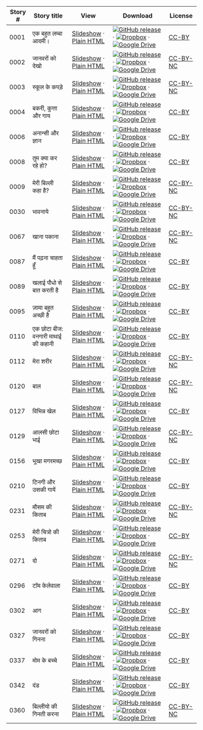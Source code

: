 Story # | Story title | View | Download | License
-------- | -----------  |:-------:| ---------------- | -------
0001 | एक बहुत लम्बा आदमी। | <a href="https://global-asp.github.io/stories/hi/0001_एक-बहुत-लम्बा-आदमी।_slides.html" target="_blank">Slideshow</a> · [Plain HTML](https://global-asp.github.io/stories/hi/0001_एक-बहुत-लम्बा-आदमी।.html) | [![GitHub release](https://cloud.githubusercontent.com/assets/9295750/9483128/0e089e5e-4b51-11e5-98ca-6da5cef156a7.png "GitHub release")]() · [![Dropbox](https://cloud.githubusercontent.com/assets/9295750/10150606/3f5ae2dc-65f5-11e5-8f63-841c51cc1cde.png "Dropbox")](https://www.dropbox.com/s/bnz8xajkn1v2hhh/hi.zip) · [![Google Drive](https://cloud.githubusercontent.com/assets/9295750/9473522/1d6fdde4-4b10-11e5-98f5-aa6c6b04a08e.png "Google Drive")](https://drive.google.com/open?id=0B59ZADK9EsbsTm9TTkFCSVpEUTA) | [CC-BY](https://creativecommons.org/licenses/by/3.0/)
0002 | जानवरों को देखो | <a href="https://global-asp.github.io/stories/hi/0002_जानवरों-को-देखो_slides.html" target="_blank">Slideshow</a> · [Plain HTML](https://global-asp.github.io/stories/hi/0002_जानवरों-को-देखो.html) | [![GitHub release](https://cloud.githubusercontent.com/assets/9295750/9483128/0e089e5e-4b51-11e5-98ca-6da5cef156a7.png "GitHub release")]() · [![Dropbox](https://cloud.githubusercontent.com/assets/9295750/10150606/3f5ae2dc-65f5-11e5-8f63-841c51cc1cde.png "Dropbox")](https://www.dropbox.com/s/bnz8xajkn1v2hhh/hi.zip) · [![Google Drive](https://cloud.githubusercontent.com/assets/9295750/9473522/1d6fdde4-4b10-11e5-98f5-aa6c6b04a08e.png "Google Drive")](https://drive.google.com/open?id=0B59ZADK9EsbsTm9TTkFCSVpEUTA) | [CC-BY-NC](http://creativecommons.org/licenses/by-nc/3.0/)
0003 | स्कूल के कपड़े | <a href="https://global-asp.github.io/stories/hi/0003_स्कूल-के-कपड़े_slides.html" target="_blank">Slideshow</a> · [Plain HTML](https://global-asp.github.io/stories/hi/0003_स्कूल-के-कपड़े.html) | [![GitHub release](https://cloud.githubusercontent.com/assets/9295750/9483128/0e089e5e-4b51-11e5-98ca-6da5cef156a7.png "GitHub release")]() · [![Dropbox](https://cloud.githubusercontent.com/assets/9295750/10150606/3f5ae2dc-65f5-11e5-8f63-841c51cc1cde.png "Dropbox")](https://www.dropbox.com/s/bnz8xajkn1v2hhh/hi.zip) · [![Google Drive](https://cloud.githubusercontent.com/assets/9295750/9473522/1d6fdde4-4b10-11e5-98f5-aa6c6b04a08e.png "Google Drive")](https://drive.google.com/open?id=0B59ZADK9EsbsTm9TTkFCSVpEUTA) | [CC-BY-NC](http://creativecommons.org/licenses/by-nc/3.0/)
0004 | बकरी, कुत्ता और गाय | <a href="https://global-asp.github.io/stories/hi/0004_बकरी-कुत्ता-और-गाय_slides.html" target="_blank">Slideshow</a> · [Plain HTML](https://global-asp.github.io/stories/hi/0004_बकरी-कुत्ता-और-गाय.html) | [![GitHub release](https://cloud.githubusercontent.com/assets/9295750/9483128/0e089e5e-4b51-11e5-98ca-6da5cef156a7.png "GitHub release")]() · [![Dropbox](https://cloud.githubusercontent.com/assets/9295750/10150606/3f5ae2dc-65f5-11e5-8f63-841c51cc1cde.png "Dropbox")](https://www.dropbox.com/s/bnz8xajkn1v2hhh/hi.zip) · [![Google Drive](https://cloud.githubusercontent.com/assets/9295750/9473522/1d6fdde4-4b10-11e5-98f5-aa6c6b04a08e.png "Google Drive")](https://drive.google.com/open?id=0B59ZADK9EsbsTm9TTkFCSVpEUTA) | [CC-BY](https://creativecommons.org/licenses/by/3.0/)
0006 | अनान्सी और ज्ञान | <a href="https://global-asp.github.io/stories/hi/0006_अनान्सी-और-ज्ञान_slides.html" target="_blank">Slideshow</a> · [Plain HTML](https://global-asp.github.io/stories/hi/0006_अनान्सी-और-ज्ञान.html) | [![GitHub release](https://cloud.githubusercontent.com/assets/9295750/9483128/0e089e5e-4b51-11e5-98ca-6da5cef156a7.png "GitHub release")]() · [![Dropbox](https://cloud.githubusercontent.com/assets/9295750/10150606/3f5ae2dc-65f5-11e5-8f63-841c51cc1cde.png "Dropbox")](https://www.dropbox.com/s/bnz8xajkn1v2hhh/hi.zip) · [![Google Drive](https://cloud.githubusercontent.com/assets/9295750/9473522/1d6fdde4-4b10-11e5-98f5-aa6c6b04a08e.png "Google Drive")](https://drive.google.com/open?id=0B59ZADK9EsbsTm9TTkFCSVpEUTA) | [CC-BY](https://creativecommons.org/licenses/by/3.0/)
0008 | तुम क्या कर रहे हो? | <a href="https://global-asp.github.io/stories/hi/0008_तुम-क्या-कर-रहे-हो_slides.html" target="_blank">Slideshow</a> · [Plain HTML](https://global-asp.github.io/stories/hi/0008_तुम-क्या-कर-रहे-हो.html) | [![GitHub release](https://cloud.githubusercontent.com/assets/9295750/9483128/0e089e5e-4b51-11e5-98ca-6da5cef156a7.png "GitHub release")]() · [![Dropbox](https://cloud.githubusercontent.com/assets/9295750/10150606/3f5ae2dc-65f5-11e5-8f63-841c51cc1cde.png "Dropbox")](https://www.dropbox.com/s/bnz8xajkn1v2hhh/hi.zip) · [![Google Drive](https://cloud.githubusercontent.com/assets/9295750/9473522/1d6fdde4-4b10-11e5-98f5-aa6c6b04a08e.png "Google Drive")](https://drive.google.com/open?id=0B59ZADK9EsbsTm9TTkFCSVpEUTA) | [CC-BY](https://creativecommons.org/licenses/by/3.0/)
0009 | मेरी बिल्ली कहा है? | <a href="https://global-asp.github.io/stories/hi/0009_मेरी-बिल्ली-कहा-है_slides.html" target="_blank">Slideshow</a> · [Plain HTML](https://global-asp.github.io/stories/hi/0009_मेरी-बिल्ली-कहा-है.html) | [![GitHub release](https://cloud.githubusercontent.com/assets/9295750/9483128/0e089e5e-4b51-11e5-98ca-6da5cef156a7.png "GitHub release")]() · [![Dropbox](https://cloud.githubusercontent.com/assets/9295750/10150606/3f5ae2dc-65f5-11e5-8f63-841c51cc1cde.png "Dropbox")](https://www.dropbox.com/s/bnz8xajkn1v2hhh/hi.zip) · [![Google Drive](https://cloud.githubusercontent.com/assets/9295750/9473522/1d6fdde4-4b10-11e5-98f5-aa6c6b04a08e.png "Google Drive")](https://drive.google.com/open?id=0B59ZADK9EsbsTm9TTkFCSVpEUTA) | [CC-BY-NC](http://creativecommons.org/licenses/by-nc/3.0/)
0030 | भावनाये | <a href="https://global-asp.github.io/stories/hi/0030_भावनाये_slides.html" target="_blank">Slideshow</a> · [Plain HTML](https://global-asp.github.io/stories/hi/0030_भावनाये.html) | [![GitHub release](https://cloud.githubusercontent.com/assets/9295750/9483128/0e089e5e-4b51-11e5-98ca-6da5cef156a7.png "GitHub release")]() · [![Dropbox](https://cloud.githubusercontent.com/assets/9295750/10150606/3f5ae2dc-65f5-11e5-8f63-841c51cc1cde.png "Dropbox")](https://www.dropbox.com/s/bnz8xajkn1v2hhh/hi.zip) · [![Google Drive](https://cloud.githubusercontent.com/assets/9295750/9473522/1d6fdde4-4b10-11e5-98f5-aa6c6b04a08e.png "Google Drive")](https://drive.google.com/open?id=0B59ZADK9EsbsTm9TTkFCSVpEUTA) | [CC-BY-NC](http://creativecommons.org/licenses/by-nc/3.0/)
0067 | खाना पकाना | <a href="https://global-asp.github.io/stories/hi/0067_खाना-पकाना_slides.html" target="_blank">Slideshow</a> · [Plain HTML](https://global-asp.github.io/stories/hi/0067_खाना-पकाना.html) | [![GitHub release](https://cloud.githubusercontent.com/assets/9295750/9483128/0e089e5e-4b51-11e5-98ca-6da5cef156a7.png "GitHub release")]() · [![Dropbox](https://cloud.githubusercontent.com/assets/9295750/10150606/3f5ae2dc-65f5-11e5-8f63-841c51cc1cde.png "Dropbox")](https://www.dropbox.com/s/bnz8xajkn1v2hhh/hi.zip) · [![Google Drive](https://cloud.githubusercontent.com/assets/9295750/9473522/1d6fdde4-4b10-11e5-98f5-aa6c6b04a08e.png "Google Drive")](https://drive.google.com/open?id=0B59ZADK9EsbsTm9TTkFCSVpEUTA) | [CC-BY-NC](http://creativecommons.org/licenses/by-nc/3.0/)
0087 | मैं पढ़ना चाहता हूँ | <a href="https://global-asp.github.io/stories/hi/0087_मै-पढ़ना-चाहता-हूँ_slides.html" target="_blank">Slideshow</a> · [Plain HTML](https://global-asp.github.io/stories/hi/0087_मै-पढ़ना-चाहता-हूँ.html) | [![GitHub release](https://cloud.githubusercontent.com/assets/9295750/9483128/0e089e5e-4b51-11e5-98ca-6da5cef156a7.png "GitHub release")]() · [![Dropbox](https://cloud.githubusercontent.com/assets/9295750/10150606/3f5ae2dc-65f5-11e5-8f63-841c51cc1cde.png "Dropbox")](https://www.dropbox.com/s/bnz8xajkn1v2hhh/hi.zip) · [![Google Drive](https://cloud.githubusercontent.com/assets/9295750/9473522/1d6fdde4-4b10-11e5-98f5-aa6c6b04a08e.png "Google Drive")](https://drive.google.com/open?id=0B59ZADK9EsbsTm9TTkFCSVpEUTA) | [CC-BY](https://creativecommons.org/licenses/by/3.0/)
0089 | खलाई पौधो से बात करती है | <a href="https://global-asp.github.io/stories/hi/0089_खलाई-पौधो-से-बात-करती-है_slides.html" target="_blank">Slideshow</a> · [Plain HTML](https://global-asp.github.io/stories/hi/0089_खलाई-पौधो-से-बात-करती-है.html) | [![GitHub release](https://cloud.githubusercontent.com/assets/9295750/9483128/0e089e5e-4b51-11e5-98ca-6da5cef156a7.png "GitHub release")]() · [![Dropbox](https://cloud.githubusercontent.com/assets/9295750/10150606/3f5ae2dc-65f5-11e5-8f63-841c51cc1cde.png "Dropbox")](https://www.dropbox.com/s/bnz8xajkn1v2hhh/hi.zip) · [![Google Drive](https://cloud.githubusercontent.com/assets/9295750/9473522/1d6fdde4-4b10-11e5-98f5-aa6c6b04a08e.png "Google Drive")](https://drive.google.com/open?id=0B59ZADK9EsbsTm9TTkFCSVpEUTA) | [CC-BY](https://creativecommons.org/licenses/by/3.0/)
0095 | ज़ामा बहुत अच्छी है | <a href="https://global-asp.github.io/stories/hi/0095_ज़ामा-बहुत-अच्छी-है_slides.html" target="_blank">Slideshow</a> · [Plain HTML](https://global-asp.github.io/stories/hi/0095_ज़ामा-बहुत-अच्छी-है.html) | [![GitHub release](https://cloud.githubusercontent.com/assets/9295750/9483128/0e089e5e-4b51-11e5-98ca-6da5cef156a7.png "GitHub release")]() · [![Dropbox](https://cloud.githubusercontent.com/assets/9295750/10150606/3f5ae2dc-65f5-11e5-8f63-841c51cc1cde.png "Dropbox")](https://www.dropbox.com/s/bnz8xajkn1v2hhh/hi.zip) · [![Google Drive](https://cloud.githubusercontent.com/assets/9295750/9473522/1d6fdde4-4b10-11e5-98f5-aa6c6b04a08e.png "Google Drive")](https://drive.google.com/open?id=0B59ZADK9EsbsTm9TTkFCSVpEUTA) | [CC-BY](https://creativecommons.org/licenses/by/3.0/)
0110 | एक छोटा बीज: वनगारी माथाई की कहानी | <a href="https://global-asp.github.io/stories/hi/0110_एक-छोटा-बीज-वनगारी-माथाई-की-कहानी_slides.html" target="_blank">Slideshow</a> · [Plain HTML](https://global-asp.github.io/stories/hi/0110_एक-छोटा-बीज-वनगारी-माथाई-की-कहानी.html) | [![GitHub release](https://cloud.githubusercontent.com/assets/9295750/9483128/0e089e5e-4b51-11e5-98ca-6da5cef156a7.png "GitHub release")]() · [![Dropbox](https://cloud.githubusercontent.com/assets/9295750/10150606/3f5ae2dc-65f5-11e5-8f63-841c51cc1cde.png "Dropbox")](https://www.dropbox.com/s/bnz8xajkn1v2hhh/hi.zip) · [![Google Drive](https://cloud.githubusercontent.com/assets/9295750/9473522/1d6fdde4-4b10-11e5-98f5-aa6c6b04a08e.png "Google Drive")](https://drive.google.com/open?id=0B59ZADK9EsbsTm9TTkFCSVpEUTA) | [CC-BY](https://creativecommons.org/licenses/by/3.0/)
0112 | मेरा शरीर | <a href="https://global-asp.github.io/stories/hi/0112_मेरा-शरीर_slides.html" target="_blank">Slideshow</a> · [Plain HTML](https://global-asp.github.io/stories/hi/0112_मेरा-शरीर.html) | [![GitHub release](https://cloud.githubusercontent.com/assets/9295750/9483128/0e089e5e-4b51-11e5-98ca-6da5cef156a7.png "GitHub release")]() · [![Dropbox](https://cloud.githubusercontent.com/assets/9295750/10150606/3f5ae2dc-65f5-11e5-8f63-841c51cc1cde.png "Dropbox")](https://www.dropbox.com/s/bnz8xajkn1v2hhh/hi.zip) · [![Google Drive](https://cloud.githubusercontent.com/assets/9295750/9473522/1d6fdde4-4b10-11e5-98f5-aa6c6b04a08e.png "Google Drive")](https://drive.google.com/open?id=0B59ZADK9EsbsTm9TTkFCSVpEUTA) | [CC-BY-NC](http://creativecommons.org/licenses/by-nc/3.0/)
0120 | बाल | <a href="https://global-asp.github.io/stories/hi/0120_बाल_slides.html" target="_blank">Slideshow</a> · [Plain HTML](https://global-asp.github.io/stories/hi/0120_बाल.html) | [![GitHub release](https://cloud.githubusercontent.com/assets/9295750/9483128/0e089e5e-4b51-11e5-98ca-6da5cef156a7.png "GitHub release")]() · [![Dropbox](https://cloud.githubusercontent.com/assets/9295750/10150606/3f5ae2dc-65f5-11e5-8f63-841c51cc1cde.png "Dropbox")](https://www.dropbox.com/s/bnz8xajkn1v2hhh/hi.zip) · [![Google Drive](https://cloud.githubusercontent.com/assets/9295750/9473522/1d6fdde4-4b10-11e5-98f5-aa6c6b04a08e.png "Google Drive")](https://drive.google.com/open?id=0B59ZADK9EsbsTm9TTkFCSVpEUTA) | [CC-BY-NC](http://creativecommons.org/licenses/by-nc/3.0/)
0127 | विभिन्न खेल | <a href="https://global-asp.github.io/stories/hi/0127_विभिन्न-खेल_slides.html" target="_blank">Slideshow</a> · [Plain HTML](https://global-asp.github.io/stories/hi/0127_विभिन्न-खेल.html) | [![GitHub release](https://cloud.githubusercontent.com/assets/9295750/9483128/0e089e5e-4b51-11e5-98ca-6da5cef156a7.png "GitHub release")]() · [![Dropbox](https://cloud.githubusercontent.com/assets/9295750/10150606/3f5ae2dc-65f5-11e5-8f63-841c51cc1cde.png "Dropbox")](https://www.dropbox.com/s/bnz8xajkn1v2hhh/hi.zip) · [![Google Drive](https://cloud.githubusercontent.com/assets/9295750/9473522/1d6fdde4-4b10-11e5-98f5-aa6c6b04a08e.png "Google Drive")](https://drive.google.com/open?id=0B59ZADK9EsbsTm9TTkFCSVpEUTA) | [CC-BY](https://creativecommons.org/licenses/by/3.0/)
0129 | आलसी छोटा भाई | <a href="https://global-asp.github.io/stories/hi/0129_आलसी-छोटा-भाई_slides.html" target="_blank">Slideshow</a> · [Plain HTML](https://global-asp.github.io/stories/hi/0129_आलसी-छोटा-भाई.html) | [![GitHub release](https://cloud.githubusercontent.com/assets/9295750/9483128/0e089e5e-4b51-11e5-98ca-6da5cef156a7.png "GitHub release")]() · [![Dropbox](https://cloud.githubusercontent.com/assets/9295750/10150606/3f5ae2dc-65f5-11e5-8f63-841c51cc1cde.png "Dropbox")](https://www.dropbox.com/s/bnz8xajkn1v2hhh/hi.zip) · [![Google Drive](https://cloud.githubusercontent.com/assets/9295750/9473522/1d6fdde4-4b10-11e5-98f5-aa6c6b04a08e.png "Google Drive")](https://drive.google.com/open?id=0B59ZADK9EsbsTm9TTkFCSVpEUTA) | [CC-BY-NC](http://creativecommons.org/licenses/by-nc/3.0/)
0156 | भूखा मगरमच्छ | <a href="https://global-asp.github.io/stories/hi/0156_भूखा-मगरमच्छ_slides.html" target="_blank">Slideshow</a> · [Plain HTML](https://global-asp.github.io/stories/hi/0156_भूखा-मगरमच्छ.html) | [![GitHub release](https://cloud.githubusercontent.com/assets/9295750/9483128/0e089e5e-4b51-11e5-98ca-6da5cef156a7.png "GitHub release")]() · [![Dropbox](https://cloud.githubusercontent.com/assets/9295750/10150606/3f5ae2dc-65f5-11e5-8f63-841c51cc1cde.png "Dropbox")](https://www.dropbox.com/s/bnz8xajkn1v2hhh/hi.zip) · [![Google Drive](https://cloud.githubusercontent.com/assets/9295750/9473522/1d6fdde4-4b10-11e5-98f5-aa6c6b04a08e.png "Google Drive")](https://drive.google.com/open?id=0B59ZADK9EsbsTm9TTkFCSVpEUTA) | [CC-BY](https://creativecommons.org/licenses/by/3.0/)
0210 | टिनगी और उसकी गायें | <a href="https://global-asp.github.io/stories/hi/0210_टिनगी-और-उसकी-गायें_slides.html" target="_blank">Slideshow</a> · [Plain HTML](https://global-asp.github.io/stories/hi/0210_टिनगी-और-उसकी-गायें.html) | [![GitHub release](https://cloud.githubusercontent.com/assets/9295750/9483128/0e089e5e-4b51-11e5-98ca-6da5cef156a7.png "GitHub release")]() · [![Dropbox](https://cloud.githubusercontent.com/assets/9295750/10150606/3f5ae2dc-65f5-11e5-8f63-841c51cc1cde.png "Dropbox")](https://www.dropbox.com/s/bnz8xajkn1v2hhh/hi.zip) · [![Google Drive](https://cloud.githubusercontent.com/assets/9295750/9473522/1d6fdde4-4b10-11e5-98f5-aa6c6b04a08e.png "Google Drive")](https://drive.google.com/open?id=0B59ZADK9EsbsTm9TTkFCSVpEUTA) | [CC-BY](https://creativecommons.org/licenses/by/3.0/)
0231 | मौसम की किताब | <a href="https://global-asp.github.io/stories/hi/0231_मौसम-की-किताब_slides.html" target="_blank">Slideshow</a> · [Plain HTML](https://global-asp.github.io/stories/hi/0231_मौसम-की-किताब.html) | [![GitHub release](https://cloud.githubusercontent.com/assets/9295750/9483128/0e089e5e-4b51-11e5-98ca-6da5cef156a7.png "GitHub release")]() · [![Dropbox](https://cloud.githubusercontent.com/assets/9295750/10150606/3f5ae2dc-65f5-11e5-8f63-841c51cc1cde.png "Dropbox")](https://www.dropbox.com/s/bnz8xajkn1v2hhh/hi.zip) · [![Google Drive](https://cloud.githubusercontent.com/assets/9295750/9473522/1d6fdde4-4b10-11e5-98f5-aa6c6b04a08e.png "Google Drive")](https://drive.google.com/open?id=0B59ZADK9EsbsTm9TTkFCSVpEUTA) | [CC-BY-NC](http://creativecommons.org/licenses/by-nc/3.0/)
0253 | मेरी चित्रो की किताब | <a href="https://global-asp.github.io/stories/hi/0253_मेरी-चित्रो-की-किताब_slides.html" target="_blank">Slideshow</a> · [Plain HTML](https://global-asp.github.io/stories/hi/0253_मेरी-चित्रो-की-किताब.html) | [![GitHub release](https://cloud.githubusercontent.com/assets/9295750/9483128/0e089e5e-4b51-11e5-98ca-6da5cef156a7.png "GitHub release")]() · [![Dropbox](https://cloud.githubusercontent.com/assets/9295750/10150606/3f5ae2dc-65f5-11e5-8f63-841c51cc1cde.png "Dropbox")](https://www.dropbox.com/s/bnz8xajkn1v2hhh/hi.zip) · [![Google Drive](https://cloud.githubusercontent.com/assets/9295750/9473522/1d6fdde4-4b10-11e5-98f5-aa6c6b04a08e.png "Google Drive")](https://drive.google.com/open?id=0B59ZADK9EsbsTm9TTkFCSVpEUTA) | [CC-BY](https://creativecommons.org/licenses/by/3.0/)
0271 | दो | <a href="https://global-asp.github.io/stories/hi/0271_दो_slides.html" target="_blank">Slideshow</a> · [Plain HTML](https://global-asp.github.io/stories/hi/0271_दो.html) | [![GitHub release](https://cloud.githubusercontent.com/assets/9295750/9483128/0e089e5e-4b51-11e5-98ca-6da5cef156a7.png "GitHub release")]() · [![Dropbox](https://cloud.githubusercontent.com/assets/9295750/10150606/3f5ae2dc-65f5-11e5-8f63-841c51cc1cde.png "Dropbox")](https://www.dropbox.com/s/bnz8xajkn1v2hhh/hi.zip) · [![Google Drive](https://cloud.githubusercontent.com/assets/9295750/9473522/1d6fdde4-4b10-11e5-98f5-aa6c6b04a08e.png "Google Drive")](https://drive.google.com/open?id=0B59ZADK9EsbsTm9TTkFCSVpEUTA) | [CC-BY-NC](http://creativecommons.org/licenses/by-nc/3.0/)
0296 | टॉम केलेवाला | <a href="https://global-asp.github.io/stories/hi/0296_टॉम-केलेवाला_slides.html" target="_blank">Slideshow</a> · [Plain HTML](https://global-asp.github.io/stories/hi/0296_टॉम-केलेवाला.html) | [![GitHub release](https://cloud.githubusercontent.com/assets/9295750/9483128/0e089e5e-4b51-11e5-98ca-6da5cef156a7.png "GitHub release")]() · [![Dropbox](https://cloud.githubusercontent.com/assets/9295750/10150606/3f5ae2dc-65f5-11e5-8f63-841c51cc1cde.png "Dropbox")](https://www.dropbox.com/s/bnz8xajkn1v2hhh/hi.zip) · [![Google Drive](https://cloud.githubusercontent.com/assets/9295750/9473522/1d6fdde4-4b10-11e5-98f5-aa6c6b04a08e.png "Google Drive")](https://drive.google.com/open?id=0B59ZADK9EsbsTm9TTkFCSVpEUTA) | [CC-BY](https://creativecommons.org/licenses/by/3.0/)
0302 | आग | <a href="https://global-asp.github.io/stories/hi/0302_आग_slides.html" target="_blank">Slideshow</a> · [Plain HTML](https://global-asp.github.io/stories/hi/0302_आग.html) | [![GitHub release](https://cloud.githubusercontent.com/assets/9295750/9483128/0e089e5e-4b51-11e5-98ca-6da5cef156a7.png "GitHub release")]() · [![Dropbox](https://cloud.githubusercontent.com/assets/9295750/10150606/3f5ae2dc-65f5-11e5-8f63-841c51cc1cde.png "Dropbox")](https://www.dropbox.com/s/bnz8xajkn1v2hhh/hi.zip) · [![Google Drive](https://cloud.githubusercontent.com/assets/9295750/9473522/1d6fdde4-4b10-11e5-98f5-aa6c6b04a08e.png "Google Drive")](https://drive.google.com/open?id=0B59ZADK9EsbsTm9TTkFCSVpEUTA) | [CC-BY](https://creativecommons.org/licenses/by/3.0/)
0327 | जानवरों को गिनना | <a href="https://global-asp.github.io/stories/hi/0327_जानवरों-को-गिनना_slides.html" target="_blank">Slideshow</a> · [Plain HTML](https://global-asp.github.io/stories/hi/0327_जानवरों-को-गिनना.html) | [![GitHub release](https://cloud.githubusercontent.com/assets/9295750/9483128/0e089e5e-4b51-11e5-98ca-6da5cef156a7.png "GitHub release")]() · [![Dropbox](https://cloud.githubusercontent.com/assets/9295750/10150606/3f5ae2dc-65f5-11e5-8f63-841c51cc1cde.png "Dropbox")](https://www.dropbox.com/s/bnz8xajkn1v2hhh/hi.zip) · [![Google Drive](https://cloud.githubusercontent.com/assets/9295750/9473522/1d6fdde4-4b10-11e5-98f5-aa6c6b04a08e.png "Google Drive")](https://drive.google.com/open?id=0B59ZADK9EsbsTm9TTkFCSVpEUTA) | [CC-BY](https://creativecommons.org/licenses/by/3.0/)
0337 | मोम के बच्चे | <a href="https://global-asp.github.io/stories/hi/0337_मोम-के-बच्चे_slides.html" target="_blank">Slideshow</a> · [Plain HTML](https://global-asp.github.io/stories/hi/0337_मोम-के-बच्चे.html) | [![GitHub release](https://cloud.githubusercontent.com/assets/9295750/9483128/0e089e5e-4b51-11e5-98ca-6da5cef156a7.png "GitHub release")]() · [![Dropbox](https://cloud.githubusercontent.com/assets/9295750/10150606/3f5ae2dc-65f5-11e5-8f63-841c51cc1cde.png "Dropbox")](https://www.dropbox.com/s/bnz8xajkn1v2hhh/hi.zip) · [![Google Drive](https://cloud.githubusercontent.com/assets/9295750/9473522/1d6fdde4-4b10-11e5-98f5-aa6c6b04a08e.png "Google Drive")](https://drive.google.com/open?id=0B59ZADK9EsbsTm9TTkFCSVpEUTA) | [CC-BY](https://creativecommons.org/licenses/by/3.0/)
0342 | दंड | <a href="https://global-asp.github.io/stories/hi/0342_दंड_slides.html" target="_blank">Slideshow</a> · [Plain HTML](https://global-asp.github.io/stories/hi/0342_दंड.html) | [![GitHub release](https://cloud.githubusercontent.com/assets/9295750/9483128/0e089e5e-4b51-11e5-98ca-6da5cef156a7.png "GitHub release")]() · [![Dropbox](https://cloud.githubusercontent.com/assets/9295750/10150606/3f5ae2dc-65f5-11e5-8f63-841c51cc1cde.png "Dropbox")](https://www.dropbox.com/s/bnz8xajkn1v2hhh/hi.zip) · [![Google Drive](https://cloud.githubusercontent.com/assets/9295750/9473522/1d6fdde4-4b10-11e5-98f5-aa6c6b04a08e.png "Google Drive")](https://drive.google.com/open?id=0B59ZADK9EsbsTm9TTkFCSVpEUTA) | [CC-BY](https://creativecommons.org/licenses/by/3.0/)
0360 | बिल्लीयो की गिनती करना | <a href="https://global-asp.github.io/stories/hi/0360_बिल्लीयो-की-गिनती-करना_slides.html" target="_blank">Slideshow</a> · [Plain HTML](https://global-asp.github.io/stories/hi/0360_बिल्लीयो-की-गिनती-करना.html) | [![GitHub release](https://cloud.githubusercontent.com/assets/9295750/9483128/0e089e5e-4b51-11e5-98ca-6da5cef156a7.png "GitHub release")]() · [![Dropbox](https://cloud.githubusercontent.com/assets/9295750/10150606/3f5ae2dc-65f5-11e5-8f63-841c51cc1cde.png "Dropbox")](https://www.dropbox.com/s/bnz8xajkn1v2hhh/hi.zip) · [![Google Drive](https://cloud.githubusercontent.com/assets/9295750/9473522/1d6fdde4-4b10-11e5-98f5-aa6c6b04a08e.png "Google Drive")](https://drive.google.com/open?id=0B59ZADK9EsbsTm9TTkFCSVpEUTA) | [CC-BY-NC](http://creativecommons.org/licenses/by-nc/3.0/)

